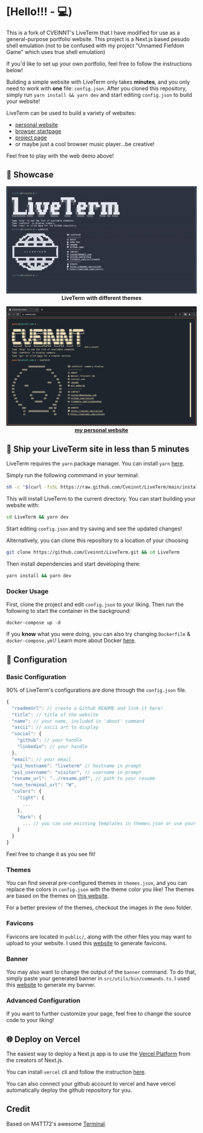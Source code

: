 # [Hello!!! - 💻)

This is a fork of CVEINNT's LiveTerm that I have modified for use as a general-purpose portfolio website. This project is a Next.js based pesudo shell emulation (not to be confused with my project "Unnamed Fiefdom Game" which uses true shell emulation)

If you'd like to set up your own portfolio, feel free to follow the instructions below!

Building a simple website with LiveTerm only takes **minutes**, and you only need to work with **one** file: `config.json`. After you cloned this repository, simply run `yarn install && yarn dev` and start editing `config.json` to build your website!

LiveTerm can be used to build a variety of websites:

- [personal website](https://cveinnt.com)
- [browser startpage](https://livetermstart.vercel.app/)
- [project page](https://liveterm.vercel.app/)
- or maybe just a cool browser music player...be creative!

Feel free to play with the web demo above!

## 📸 Showcase

<p align="center">
<img src="./demo/demo.gif" width="600"><br>
<strong>LiveTerm with different themes</strong>
</p>

<p align="center">
<img src="./demo/cveinnt.png" width="600"><br>
<strong><a href="https://cveinnt.com" target=_blank>my personal website</a></strong>
</p>

## 🚀 Ship your LiveTerm site in less than 5 minutes

LiveTerm requires the `yarn` package manager. You can install `yarn` [here](https://classic.yarnpkg.com/lang/en/docs/install/).

Simply run the following commmand in your terminal:

```bash
sh -c "$(curl -fsSL https://raw.github.com/Cveinnt/LiveTerm/main/install/install.sh)"
```

This will install LiveTerm to the current directory. You can start building your website with:

```bash
cd LiveTerm && yarn dev
```

Start editing `config.json` and try saving and see the updated changes!

Alternatively, you can clone this repository to a location of your choosing

```bash
git clone https://github.com/Cveinnt/LiveTerm.git && cd LiveTerm
```

Then install dependencies and start developing there:

```bash
yarn install && yarn dev
```

### Docker Usage

First, clone the project and edit `config.json` to your liking. Then run the following to start the container in the background:

```shell
docker-compose up -d
```

If you **know** what you were doing, you can also try changing `Dockerfile` & `docker-compose.yml`!
Learn more about Docker [here](https://docs.docker.com/get-started/overview/ 'here').

## 📄 Configuration

### Basic Configuration

90% of LiveTerm's configurations are done through the `config.json` file.

```javascript
{
  "readmeUrl": // create a Github README and link it here!
  "title": // title of the website
  "name": // your name, included in 'about' command
  "ascii": // ascii art to display
  "social": {
    "github": // your handle
    "linkedin": // your handle
  },
  "email": // your email
  "ps1_hostname": "liveterm" // hostname in prompt
  "ps1_username": "visitor", // username in prompt
  "resume_url": "../resume.pdf", // path to your resume
  "non_terminal_url": "W",
  "colors": {
    "light": {
      ...
    },
    "dark": {
      ... // you can use existing templates in themes.json or use your own!
    }
  }
}
```

Feel free to change it as you see fit!

### Themes

You can find several pre-configured themes in `themes.json`, and you can replace the colors in `config.json` with the theme color you like! The themes are based on the themes on [this website](https://glitchbone.github.io/vscode-base16-term/#/).

For a better preview of the themes, checkout the images in the `demo` folder.

### Favicons

Favicons are located in `public/`, along with the other files you may want to upload to your website. I used this [website](https://www.favicon-generator.org/) to generate favicons.

### Banner

You may also want to change the output of the `banner` command. To do that, simply paste your generated banner in `src/utils/bin/commands.ts`. I used this [website](https://manytools.org/hacker-tools/ascii-banner/) to generate my banner.

### Advanced Configuration

If you want to further customize your page, feel free to change the source code to your liking!

## 🌐 Deploy on Vercel

The easiest way to deploy a Next.js app is to use the [Vercel Platform](https://vercel.com/) from the creators of Next.js.

You can install `vercel` cli and follow the instruction [here](https://vercel.com/docs/concepts/deployments/overview).

You can also connect your github account to vercel and have vercel automatically deploy the github repository for you.

## Credit

Based on M4TT72's awesome [Terminal](https://github.com/m4tt72/terminal).
